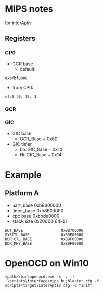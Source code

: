 # MIPS notes
for interAptiv
## Registers
### CP0
- GCR base
  - default:
```
0xbfbf8000
```
  - from CP0:
```
mfc0 t0, 15, 3
```

### GCR
### GIC
- GIC base
  - GCR_Base + 0x80
- GIC timer
  - Lo: GIC_Base + 0x10
  - Hi: GIC_Base + 0x14
  
# Example
## Platform A
- uart_base 0xb8300000
- timer_base 0xb8600000
- cpc base 0xbbde0000
- stack size 0x20000(64kb)
```
WDT_BASE                 0xB8700000
SYSCTL_BASE              0xB9E00000
DDR_CTL_BASE             0xB9F00000
DDR_PHY_BASE             0xB9F80000
```
# OpenOCD on Win10
```
<path>\bin\openocd.exe -s  . -f .\scripts\interface\mips_busblaster.cfg -f scripts\target\interAptiv.cfg -c "init"
```

